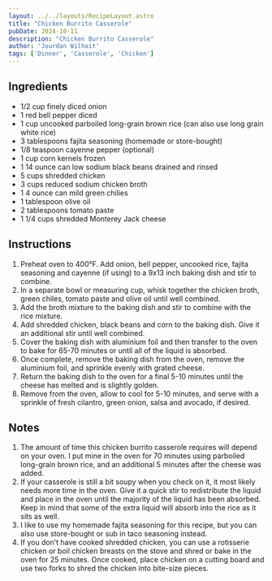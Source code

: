 ```yaml
---
layout: ../../layouts/RecipeLayout.astro
title: "Chicken Burrito Casserole"
pubDate: 2024-10-11
description: "Chicken Burrito Casserole"
author: 'Jourdan Wilhoit'
tags: ['Dinner', 'Casserole', 'Chicken']
---
```


<h2 class='text-2xl py-4'>Ingredients</h2>
<ul class='list-disc ms-4 ps-4 py-2'>
    <li>1/2 cup finely diced onion</li>
    <li>1 red bell pepper diced</li>
    <li>1 cup uncooked parboiled long-grain brown rice (can also use long grain white rice)</li>
    <li>3 tablespoons fajita seasoning (homemade or store-bought)</li>
    <li>1/8 teaspoon cayenne pepper (optional)</li>
    <li>1 cup corn kernels frozen</li>
    <li>1 14 ounce can low sodium black beans drained and rinsed</li>
    <li>5 cups shredded chicken</li>
    <li>3 cups reduced sodium chicken broth</li>
    <li>1 4 ounce can mild green chilies</li>
    <li>1 tablespoon olive oil</li>
    <li>2 tablespoons tomato paste</li>
    <li>1 1/4 cups shredded Monterey Jack cheese</li>
</ul>
<h2 class='text-2xl py-4'>Instructions</h2>
<ol class='list-decimal ms-4 ps-4 py-2'>
    <li>Preheat oven to 400°F. Add onion, bell pepper, uncooked rice, fajita seasoning and cayenne (if using) to a 9x13 inch baking dish and stir to combine.</li>
    <li>In a separate bowl or measuring cup, whisk together the chicken broth, green chiles, tomato paste and olive oil until well combined.</li>
    <li>Add the broth mixture to the baking dish and stir to combine with the rice mixture.</li>
    <li>Add shredded chicken, black beans and corn to the baking dish. Give it an additional stir until well combined.</li>
    <li>Cover the baking dish with aluminium foil and then transfer to the oven to bake for 65-70 minutes or until all of the liquid is absorbed.</li>
    <li>Once complete, remove the baking dish from the oven, remove the aluminium foil, and sprinkle evenly with grated cheese.</li>
    <li>Return the baking dish to the oven for a final 5-10 minutes until the cheese has melted and is slightly golden.</li>
    <li>Remove from the oven, allow to cool for 5-10 minutes, and serve with a sprinkle of fresh cilantro, green onion, salsa and avocado, if desired.</li>
</ol>
<h2 class='text-2xl py-4'>Notes</h2>
<ol class='list-decimal ms-4 ps-4 py-2'>
    <li>The amount of time this chicken burrito casserole requires will depend on your oven. I put mine in the oven for 70 minutes using parboiled long-grain brown rice, and an additional 5 minutes after the cheese was added.</li>
    <li>If your casserole is still a bit soupy when you check on it, it most likely needs more time in the oven. Give it a quick stir to redistribute the liquid and place in the oven until the majority of the liquid has been absorbed. Keep in mind that some of the extra liquid will absorb into the rice as it sits as well.</li>
    <li>I like to use my homemade fajita seasoning for this recipe, but you can also use store-bought or sub in taco seasoning instead.</li>
    <li>If you don’t have cooked shredded chicken, you can use a rotisserie chicken or boil chicken breasts on the stove and shred or bake in the oven for 25 minutes. Once cooked, place chicken on a cutting board and use two forks to shred the chicken into bite-size pieces.</li>
</ol>
